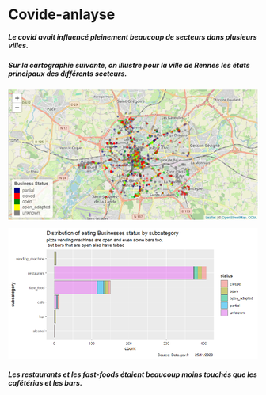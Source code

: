 # Covide-anlayse
#####  Le covid avait influencé pleinement beaucoup de secteurs dans plusieurs villes.
#####  Sur la cartographie suivante, on illustre pour la ville de Rennes les états principaux des différents secteurs.  







![Rplot.png](Rplot.png)


![Rplot02.png](Rplot02.png)


#####  Les restaurants et les fast-foods étaient beaucoup moins touchés que les cafétérias et les bars.
